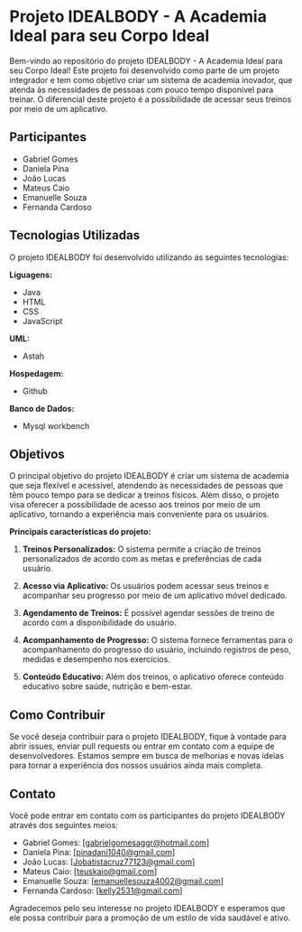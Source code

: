 
# Projeto IDEALBODY - A Academia Ideal para seu Corpo Ideal

Bem-vindo ao repositório do projeto IDEALBODY - A Academia Ideal para seu Corpo Ideal! Este projeto foi desenvolvido como parte de um projeto integrador e tem como objetivo criar um sistema de academia inovador, que atenda às necessidades de pessoas com pouco tempo disponível para treinar. O diferencial deste projeto é a possibilidade de acessar seus treinos por meio de um aplicativo.

## Participantes
- Gabriel Gomes
- Daniela Pina
- João Lucas
- Mateus Caio
- Emanuelle Souza
- Fernanda Cardoso

## Tecnologias Utilizadas
O projeto IDEALBODY foi desenvolvido utilizando as seguintes tecnologias:

  **Liguagens:**
  - Java
  - HTML
  - CSS
  - JavaScript

  **UML:**
  - Astah
  
  **Hospedagem:**
  - Github
  
  **Banco de Dados:**
  - Mysql workbench
  
## Objetivos
O principal objetivo do projeto IDEALBODY é criar um sistema de academia que seja flexível e acessível, atendendo às necessidades de pessoas que têm pouco tempo para se dedicar a treinos físicos. Além disso, o projeto visa oferecer a possibilidade de acesso aos treinos por meio de um aplicativo, tornando a experiência mais conveniente para os usuários.

**Principais características do projeto:**

1. **Treinos Personalizados:** O sistema permite a criação de treinos personalizados de acordo com as metas e preferências de cada usuário.

2. **Acesso via Aplicativo:** Os usuários podem acessar seus treinos e acompanhar seu progresso por meio de um aplicativo móvel dedicado.

3. **Agendamento de Treinos:** É possível agendar sessões de treino de acordo com a disponibilidade do usuário.

4. **Acompanhamento de Progresso:** O sistema fornece ferramentas para o acompanhamento do progresso do usuário, incluindo registros de peso, medidas e desempenho nos exercícios.

5. **Conteúdo Educativo:** Além dos treinos, o aplicativo oferece conteúdo educativo sobre saúde, nutrição e bem-estar.

## Como Contribuir
Se você deseja contribuir para o projeto IDEALBODY, fique à vontade para abrir issues, enviar pull requests ou entrar em contato com a equipe de desenvolvedores. Estamos sempre em busca de melhorias e novas ideias para tornar a experiência dos nossos usuários ainda mais completa.

## Contato
Você pode entrar em contato com os participantes do projeto IDEALBODY através dos seguintes meios:

- Gabriel Gomes: [gabrielgomesaggr@hotmail.com]
- Daniela Pina: [pinadani1040@gmail.com]
- João Lucas: [Jobatistacruz77123@gmail.com]
- Mateus Caio: [teuskaio@gmail.com]
- Emanuelle Souza: [emanuellesouza4002@gmail.com]
- Fernanda Cardoso: [kelly2531@gmail.com]

Agradecemos pelo seu interesse no projeto IDEALBODY e esperamos que ele possa contribuir para a promoção de um estilo de vida saudável e ativo.

